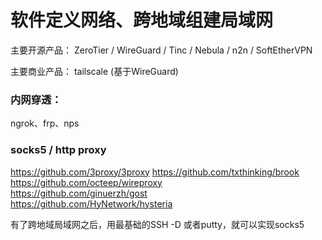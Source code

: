 # 软件定义网络、跨地域组建局域网
主要开源产品：
ZeroTier / WireGuard / Tinc /  Nebula / n2n / SoftEtherVPN

主要商业产品：
tailscale (基于WireGuard)


### 内网穿透：
ngrok、frp、nps

### socks5 / http proxy
https://github.com/3proxy/3proxy
https://github.com/txthinking/brook
https://github.com/octeep/wireproxy  
https://github.com/ginuerzh/gost  
https://github.com/HyNetwork/hysteria

有了跨地域局域网之后，用最基础的SSH -D 或者putty，就可以实现socks5